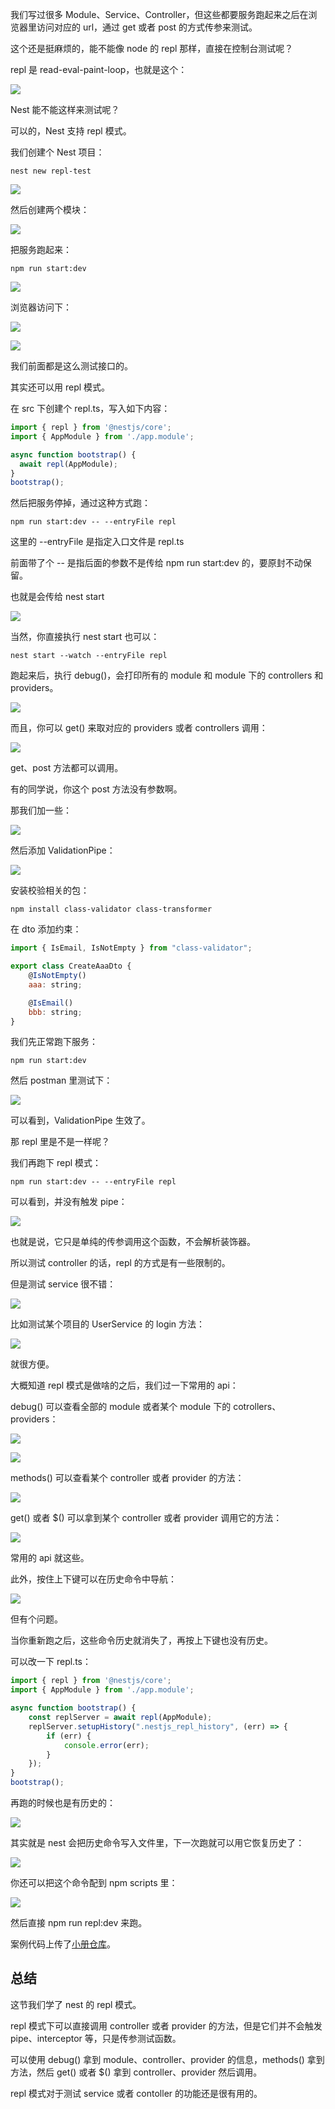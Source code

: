 我们写过很多 Module、Service、Controller，但这些都要服务跑起来之后在浏览器里访问对应的 url，通过 get 或者 post 的方式传参来测试。

这个还是挺麻烦的，能不能像 node 的 repl 那样，直接在控制台测试呢？

repl 是 read-eval-paint-loop，也就是这个：

![](./images/777cf2c0ab8b4f648dc795a37f320162~tplv-k3u1fbpfcp-jj-mark:0:0:0:0:q75.image.png)

Nest 能不能这样来测试呢？

可以的，Nest 支持 repl 模式。

我们创建个 Nest 项目：

```
nest new repl-test
```

![](./images/137a3efc322e4e26ba648fb4a617f2f9~tplv-k3u1fbpfcp-jj-mark:0:0:0:0:q75.image.png)

然后创建两个模块：

![](./images/6754d51a50bb4e16866d1c4483ba3c2b~tplv-k3u1fbpfcp-jj-mark:0:0:0:0:q75.image.png)

把服务跑起来：

```
npm run start:dev
```
![](./images/086be719b6654c86a246a2858423b588~tplv-k3u1fbpfcp-jj-mark:0:0:0:0:q75.image.png)

浏览器访问下：

![](./images/c09659fd4f4649f59ad5f9ba34369c4c~tplv-k3u1fbpfcp-jj-mark:0:0:0:0:q75.image.png)

![](./images/c0d3997c6ede4de5a952612758bd4505~tplv-k3u1fbpfcp-jj-mark:0:0:0:0:q75.image.png)

我们前面都是这么测试接口的。

其实还可以用 repl 模式。

在 src 下创建个 repl.ts，写入如下内容：

```javascript
import { repl } from '@nestjs/core';
import { AppModule } from './app.module';

async function bootstrap() {
  await repl(AppModule);
}
bootstrap();
```
然后把服务停掉，通过这种方式跑：

```
npm run start:dev -- --entryFile repl
```

这里的 --entryFile 是指定入口文件是 repl.ts

前面带了个 -- 是指后面的参数不是传给 npm run start:dev 的，要原封不动保留。

也就是会传给 nest start

![](./images/2b21e78e1a14452c80196ae20c545812~tplv-k3u1fbpfcp-jj-mark:0:0:0:0:q75.image.png)

当然，你直接执行 nest start 也可以：

```
nest start --watch --entryFile repl
```

跑起来后，执行 debug()，会打印所有的 module 和 module 下的 controllers 和 providers。

![](./images/2b15e5eb0e5b474db29720e3211d9a9d~tplv-k3u1fbpfcp-jj-mark:0:0:0:0:q75.image.png)

而且，你可以 get() 来取对应的 providers 或者 controllers 调用：

![](./images/ebfcd94265ab490a8d31e3ebf6b542f5~tplv-k3u1fbpfcp-jj-mark:0:0:0:0:q75.image.png)

get、post 方法都可以调用。

有的同学说，你这个 post 方法没有参数啊。

那我们加一些：

![](./images/cdf7f5845e854489b829e8186aac5695~tplv-k3u1fbpfcp-jj-mark:0:0:0:0:q75.image.png)

然后添加 ValidationPipe：

![](./images/01be04999b794519b5e3fdf793c37b82~tplv-k3u1fbpfcp-jj-mark:0:0:0:0:q75.image.png)

安装校验相关的包：

```
npm install class-validator class-transformer
```

在 dto 添加约束：

```javascript
import { IsEmail, IsNotEmpty } from "class-validator";

export class CreateAaaDto {
    @IsNotEmpty()
    aaa: string;

    @IsEmail()
    bbb: string;
}
```

我们先正常跑下服务：

```
npm run start:dev
```
然后 postman 里测试下：

![](./images/c14f46a195014e37b9c954d504fbfb5c~tplv-k3u1fbpfcp-jj-mark:0:0:0:0:q75.image.png)

可以看到，ValidationPipe 生效了。

那 repl 里是不是一样呢？

我们再跑下 repl 模式：

```
npm run start:dev -- --entryFile repl
```

可以看到，并没有触发 pipe：

![](./images/bfd8ec0cd0ff4570b7a77d1794988bcd~tplv-k3u1fbpfcp-jj-mark:0:0:0:0:q75.image.png)

也就是说，它只是单纯的传参调用这个函数，不会解析装饰器。

所以测试 controller 的话，repl 的方式是有一些限制的。

但是测试 service 很不错：

![](./images/637e0aaca9bd4ffca0ea475da193c2bc~tplv-k3u1fbpfcp-jj-mark:0:0:0:0:q75.image.png)

比如测试某个项目的 UserService 的 login 方法：

![](./images/c56f9d0f87ac40a5978c5f47ecd902fa~tplv-k3u1fbpfcp-jj-mark:0:0:0:0:q75.image.png)

就很方便。

大概知道 repl 模式是做啥的之后，我们过一下常用的 api：

debug() 可以查看全部的 module 或者某个 module 下的 cotrollers、providers：

![](./images/47567c24da6341bb93687460679247a5~tplv-k3u1fbpfcp-jj-mark:0:0:0:0:q75.image.png)

![](./images/a8bf9ec2ffbd40a8a1b9b97fc276aa44~tplv-k3u1fbpfcp-jj-mark:0:0:0:0:q75.image.png)

methods() 可以查看某个 controller 或者 provider 的方法：

![](./images/843e3284b7444bff885c5a825cf853a0~tplv-k3u1fbpfcp-jj-mark:0:0:0:0:q75.image.png)

get() 或者 $() 可以拿到某个 controller 或者 provider 调用它的方法：

![](./images/7e4482f8468f4657aa76e08100e363d1~tplv-k3u1fbpfcp-jj-mark:0:0:0:0:q75.image.png)

常用的 api 就这些。

此外，按住上下键可以在历史命令中导航：

![](./images/981e59361f9e45b0b425cdedcf8e0bd3~tplv-k3u1fbpfcp-jj-mark:0:0:0:0:q75.image.png)

但有个问题。

当你重新跑之后，这些命令历史就消失了，再按上下键也没有历史。

可以改一下 repl.ts：

```javascript
import { repl } from '@nestjs/core';
import { AppModule } from './app.module';

async function bootstrap() {
    const replServer = await repl(AppModule);
    replServer.setupHistory(".nestjs_repl_history", (err) => {
        if (err) {
            console.error(err);
        }
    });
}
bootstrap();

```
再跑的时候也是有历史的：

![](./images/4d9ffa40680b4004a7f84bba633b0524~tplv-k3u1fbpfcp-jj-mark:0:0:0:0:q75.image.png)

其实就是 nest 会把历史命令写入文件里，下一次跑就可以用它恢复历史了：

![](./images/7adf2d8d4d024957b788c25fd46cf2af~tplv-k3u1fbpfcp-jj-mark:0:0:0:0:q75.image.png)

你还可以把这个命令配到 npm scripts 里：

![](./images/e8da4ff55b144c98b61c6a4ab7af0873~tplv-k3u1fbpfcp-jj-mark:0:0:0:0:q75.image.png)

然后直接 npm run repl:dev 来跑。

案例代码上传了[小册仓库](https://github.com/QuarkGluonPlasma/nestjs-course-code/tree/main/repl-login)。

## 总结

这节我们学了 nest 的 repl 模式。

repl 模式下可以直接调用 controller 或者 provider 的方法，但是它们并不会触发 pipe、interceptor 等，只是传参测试函数。

可以使用 debug() 拿到 module、controller、provider 的信息，methods() 拿到方法，然后 get() 或者 $() 拿到 controller、provider 然后调用。

repl 模式对于测试 service 或者 contoller 的功能还是很有用的。
